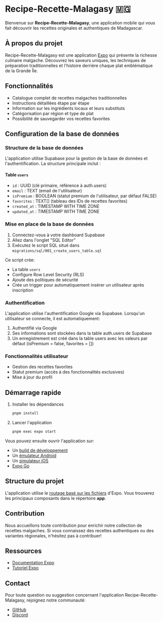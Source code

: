 # Recipe-Recette-Malagasy 🇲🇬

Bienvenue sur **Recipe-Recette-Malagasy**, une application mobile qui vous fait découvrir les recettes originales et authentiques de Madagascar.

## À propos du projet

Recipe-Recette-Malagasy est une application [Expo](https://expo.dev) qui présente la richesse culinaire malgache. Découvrez les saveurs uniques, les techniques de préparation traditionnelles et l'histoire derrière chaque plat emblématique de la Grande Île.

## Fonctionnalités

- Catalogue complet de recettes malgaches traditionnelles
- Instructions détaillées étape par étape
- Information sur les ingrédients locaux et leurs substituts
- Catégorisation par région et type de plat
- Possibilité de sauvegarder vos recettes favorites

## Configuration de la base de données

### Structure de la base de données

L'application utilise Supabase pour la gestion de la base de données et l'authentification. La structure principale inclut :

#### Table `users`

- `id` : UUID (clé primaire, référence à auth.users)
- `email` : TEXT (email de l'utilisateur)
- `isPremium` : BOOLEAN (statut premium de l'utilisateur, par défaut FALSE)
- `favorites` : TEXT[] (tableau des IDs de recettes favorites)
- `created_at` : TIMESTAMP WITH TIME ZONE
- `updated_at` : TIMESTAMP WITH TIME ZONE

### Mise en place de la base de données

1. Connectez-vous à votre dashboard Supabase
2. Allez dans l'onglet "SQL Editor"
3. Exécutez le script SQL situé dans `migrations/sql/001_create_users_table.sql`

Ce script crée:

- La table `users`
- Configure Row Level Security (RLS)
- Ajoute des politiques de sécurité
- Crée un trigger pour automatiquement insérer un utilisateur après inscription

### Authentification

L'application utilise l'authentification Google via Supabase. Lorsqu'un utilisateur se connecte, il est automatiquement:

1. Authentifié via Google
2. Ses informations sont stockées dans la table auth.users de Supabase
3. Un enregistrement est créé dans la table users avec les valeurs par défaut (isPremium = false, favorites = [])

### Fonctionnalités utilisateur

- Gestion des recettes favorites
- Statut premium (accès à des fonctionnalités exclusives)
- Mise à jour du profil

## Démarrage rapide

1. Installer les dépendances

   ```bash
   pnpm install
   ```

2. Lancer l'application

   ```bash
   pnpm exec expo start
   ```

Vous pouvez ensuite ouvrir l'application sur:

- Un [build de développement](https://docs.expo.dev/develop/development-builds/introduction/)
- Un [émulateur Android](https://docs.expo.dev/workflow/android-studio-emulator/)
- Un [simulateur iOS](https://docs.expo.dev/workflow/ios-simulator/)
- [Expo Go](https://expo.dev/go)

## Structure du projet

L'application utilise le [routage basé sur les fichiers](https://docs.expo.dev/router/introduction/) d'Expo. Vous trouverez les principaux composants dans le répertoire **app**.

## Contribution

Nous accueillons toute contribution pour enrichir notre collection de recettes malgaches. Si vous connaissez des recettes authentiques ou des variantes régionales, n'hésitez pas à contribuer!

## Ressources

- [Documentation Expo](https://docs.expo.dev/)
- [Tutoriel Expo](https://docs.expo.dev/tutorial/introduction/)

## Contact

Pour toute question ou suggestion concernant l'application Recipe-Recette-Malagasy, rejoignez notre communauté:

- [GitHub](https://github.com/RDH36/recipe-recette-malagasy.git)
- [Discord](https://chat.expo.dev)
